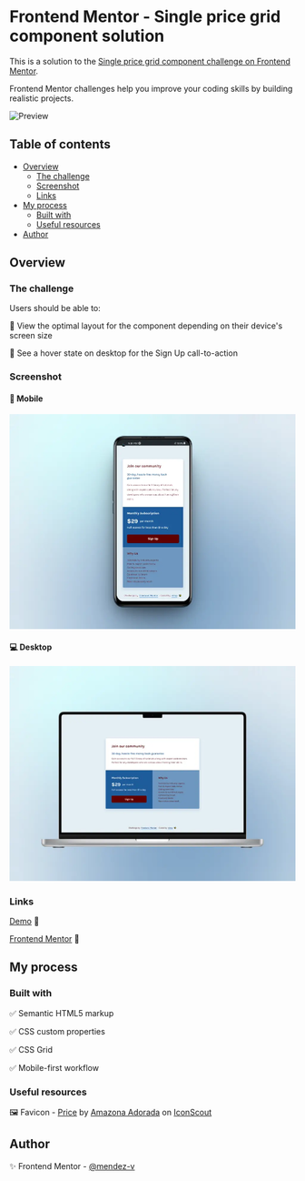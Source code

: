 # Frontend Mentor - Single price grid component solution

This is a solution to the [Single price grid component challenge on Frontend Mentor](https://www.frontendmentor.io/challenges/single-price-grid-component-5ce41129d0ff452fec5abbbc). 

Frontend Mentor challenges help you improve your coding skills by building realistic projects.

![Preview](./assets/vid/preview.gif)

## Table of contents

- [Overview](#overview)
  - [The challenge](#the-challenge)
  - [Screenshot](#screenshot)
  - [Links](#links)
- [My process](#my-process)
  - [Built with](#built-with)
  - [Useful resources](#useful-resources)
- [Author](#author)

## Overview

### The challenge

Users should be able to:

🎯 View the optimal layout for the component depending on their device's screen size

🎯 See a hover state on desktop for the Sign Up call-to-action

### Screenshot

#### 📱 Mobile

![Mobile](./assets/img/mobile-preview.webp)

#### 💻 Desktop

![Desktop](./assets/img/desktop-preview.webp)

### Links

[Demo](https://mendez-v.github.io/single-price-component/) 👀

[Frontend Mentor](https://www.frontendmentor.io/solutions/single-price-grid-component-using-css-grid-KPam6blLqo) 👀

## My process

### Built with

✅ Semantic HTML5 markup

✅ CSS custom properties

✅ CSS Grid

✅ Mobile-first workflow

### Useful resources

🖼 Favicon - [Price](https://iconscout.com/icons/price) by [Amazona Adorada](https://iconscout.com/contributors/amazonadra) on [IconScout](https://iconscout.com)

## Author

✨ Frontend Mentor - [@mendez-v](https://www.frontendmentor.io/profile/mendez-v)
